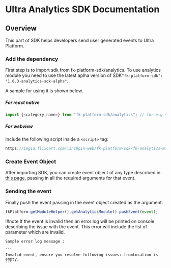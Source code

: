 # Ultra Analytics SDK Documentation

## Overview

This part of SDK helps developers send user generated events to Ultra Platform.

### Add the dependency

First step is to import sdk from fk-platform-sdk/analytics. To use analytics module you need to use the latest aplha version of SDK```"fk-platform-sdk": "1.0.3-analytics-sdk-alpha"```.

A sample for using it is shown below.
##### For react native
```js
import {<category_name>} from "fk-platform-sdk/analytics"; // for e.g <category_name> = Travel
```
##### For webview
Include the following script inside a `<script>` tag:
```js
https://img1a.flixcart.com/linchpin-web/fk-platform-sdk/fk-analytics-min@1.0.3-analytics-sdk-alpha.js
```

### Create Event Object
After importing SDK, you can create event object of any type described in [this page](analytics-travel.md), passing in all the required arguments for that event.

### Sending the event
Finally push the event passing in the event object created as the argument. 
```js
fkPlatform.getModuleHelper().getAnalyticsModule().pushEvent(event);
```

!!!note
    If the event is invalid then an error log will be printed on console describing the issue with the event. This error will include the list of parameter which are invalid. 
    
    Sample error log message :

    ```
    Invalid event, ensure you resolve following issues: fromLocation is empty.
    ```
